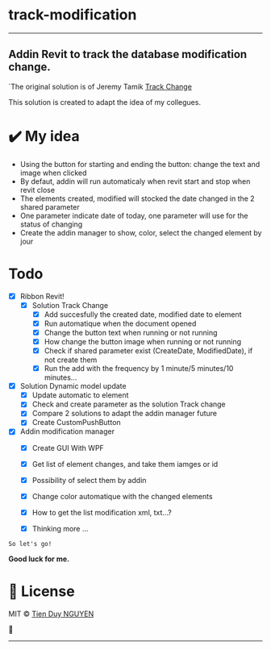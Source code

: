 # **track-modification**
---

## Addin Revit to track the database modification change. 
`The original solution is of Jeremy Tamik
[Track Change](https://github.com/jeremytammik/TrackChanges)

This solution is created to adapt the idea of my collegues.

<a name="My idea"></a>

# :heavy_check_mark: My idea

  - Using the button for starting and ending the button: change the text and image when clicked
  - By defaut, addin will run automaticaly when revit start and stop when revit close
  - The elements created, modified will stocked the date changed in the 2 shared parameter
  - One parameter indicate date of today, one parameter will use for the status of changing
  - Create the addin manager to show, color, select the changed element by jour

<a name="installation"></a>

# Todo
- [x] Ribbon Revit!
  - [x] Solution Track Change
    - [x] Add succesfully the created date, modified date to element
    - [x] Run automatique when the document opened
    - [x] Change the button text when running or not running
    - [x] How change the button image when running or not running
    - [x] Check if shared parameter exist (CreateDate, ModifiedDate), if not create them
    - [x] Run the add with the frequency by 1 minute/5 minutes/10 minutes...
- [x] Solution Dynamic model update
    - [x] Update automatic to element
    - [x] Check and create parameter as the solution Track change
    - [x] Compare 2 solutions to adapt the addin manager future
    - [x] Create CustomPushButton
- [x] Addin modification manager
    - [x] Create GUI With WPF
    - [x] Get list of element changes, and take them iamges or id
    - [x] Possibility of select them by addin
    - [x] Change color automatique with the changed elements
    - [x] How to get the list modification xml, txt...?
    - [x] Thinking more ...
    








```So let's go!``` 

**Good luck for me.**




<a name="license"></a>

# :scroll: License

MIT © [Tien Duy NGUYEN](https://https://github.com/TienDuyNGUYEN)

:baby_chick:

---
